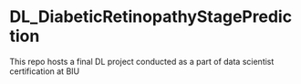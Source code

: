 # DL_DiabeticRetinopathyStagePrediction
This repo hosts a final DL project conducted as a part of data scientist certification at BIU
